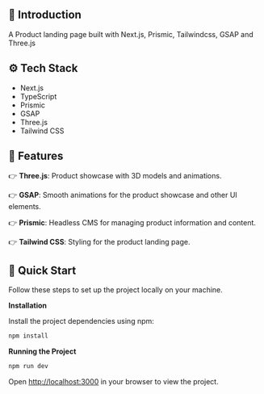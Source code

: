 ## <a name="introduction">🤖 Introduction</a>

A Product landing page built with Next.js, Prismic, Tailwindcss, GSAP and Three.js

## <a name="tech-stack">⚙️ Tech Stack</a>

- Next.js
- TypeScript
- Prismic
- GSAP
- Three.js
- Tailwind CSS

## <a name="features">🔋 Features</a>

👉 **Three.js**: Product showcase with 3D models and animations.

👉 **GSAP**: Smooth animations for the product showcase and other UI elements.

👉 **Prismic**: Headless CMS for managing product information and content.

👉 **Tailwind CSS**: Styling for the product landing page.

## <a name="quick-start">🤸 Quick Start</a>

Follow these steps to set up the project locally on your machine.

**Installation**

Install the project dependencies using npm:

```bash
npm install
```

**Running the Project**

```bash
npm run dev
```

Open [http://localhost:3000](http://localhost:3000) in your browser to view the project.
